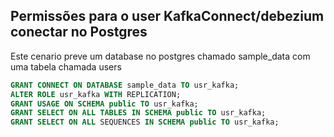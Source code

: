 



## Permissões para o user KafkaConnect/debezium conectar no Postgres

Este cenario preve um database no postgres chamado sample_data com uma tabela 
chamada users


```sql
GRANT CONNECT ON DATABASE sample_data TO usr_kafka;
ALTER ROLE usr_kafka WITH REPLICATION;
GRANT USAGE ON SCHEMA public TO usr_kafka;
GRANT SELECT ON ALL TABLES IN SCHEMA public TO usr_kafka;
GRANT SELECT ON ALL SEQUENCES IN SCHEMA public TO usr_kafka;
```
